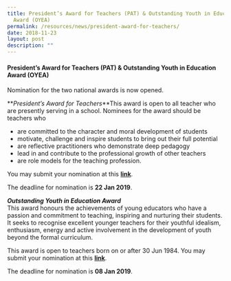 ```yaml
---
title: President’s Award for Teachers (PAT) & Outstanding Youth in Education
  Award (OYEA)
permalink: /resources/news/president-award-for-teachers/
date: 2018-11-23
layout: post
description: ""
---
```

#### President’s Award for Teachers (PAT) & Outstanding Youth in Education Award (OYEA)

Nomination for the two national awards is now opened.

**_President’s Award for Teachers_**This award is open to all teacher who are presently serving in a school. Nominees for the award should be teachers who

*   are committed to the character and moral development of students
*   motivate, challenge and inspire students to bring out their full potential
*   are reflective practitioners who demonstrate deep pedagogy
*   lead in and contribute to the professional growth of other teachers
*   are role models for the teaching profession.

You may submit your nomination at this [**link**](https://www.academyofsingaporeteachers.moe.gov.sg/professional-excellence/awards/other/public&aid=6).

The deadline for nomination is **22 Jan 2019**.

**_Outstanding Youth in Education Award_**  
This award honours the achievements of young educators who have a passion and commitment to teaching, inspiring and nurturing their students. It seeks to recognise excellent younger teachers for their youthful idealism, enthusiasm, energy and active involvement in the development of youth beyond the formal curriculum.

This award is open to teachers born on or after 30 Jun 1984. You may submit your nomination at this [**link**](https://www.academyofsingaporeteachers.moe.gov.sg/professional-excellence/awards/other/public&aid=5).

The deadline for nomination is **08 Jan 2019**.